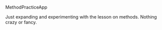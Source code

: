 MethodPracticeApp

Just expanding and experimenting with the lesson on methods. Nothing crazy or fancy.
